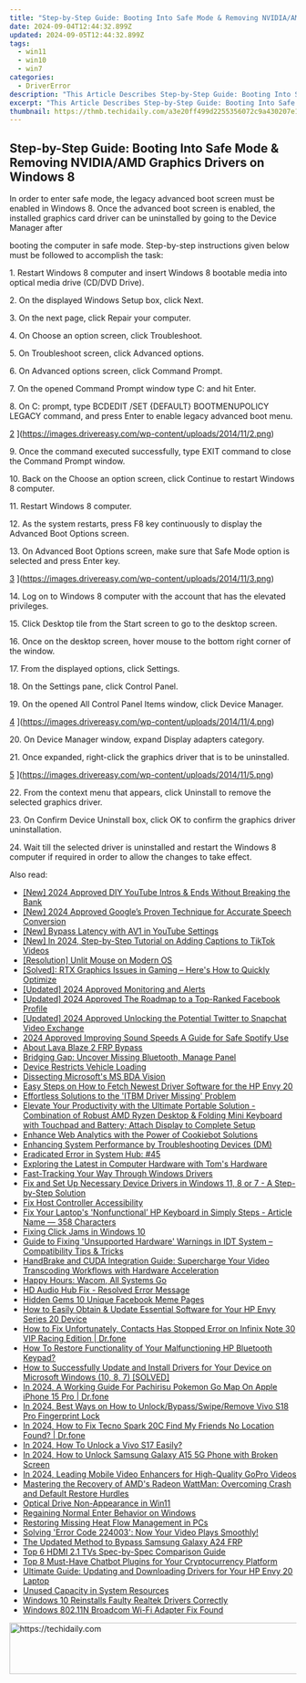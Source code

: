 ```yaml
---
title: "Step-by-Step Guide: Booting Into Safe Mode & Removing NVIDIA/AMD Graphics Drivers on Windows 8"
date: 2024-09-04T12:44:32.899Z
updated: 2024-09-05T12:44:32.899Z
tags:
  - win11
  - win10
  - win7
categories:
  - DriverError
description: "This Article Describes Step-by-Step Guide: Booting Into Safe Mode & Removing NVIDIA/AMD Graphics Drivers on Windows 8"
excerpt: "This Article Describes Step-by-Step Guide: Booting Into Safe Mode & Removing NVIDIA/AMD Graphics Drivers on Windows 8"
thumbnail: https://thmb.techidaily.com/a3e20ff499d2255356072c9a430207e141738c946eb7be64c4d7f5c5a7b7d178.jpg
---
```


## Step-by-Step Guide: Booting Into Safe Mode & Removing NVIDIA/AMD Graphics Drivers on Windows 8

 In order to enter safe mode, the legacy advanced boot screen must be enabled in Windows 8\. Once the advanced boot screen is enabled, the installed graphics card driver can be uninstalled by going to the Device Manager after

 booting the computer in safe mode. Step-by-step instructions given below must be followed to accomplish the task:

  1\. Restart Windows 8 computer and insert Windows 8 bootable media into optical media drive (CD/DVD Drive).

  2\. On the displayed Windows Setup box, click Next.

  3\. On the next page, click Repair your computer.

  4\. On Choose an option screen, click Troubleshoot.

  5\. On Troubleshoot screen, click Advanced options.

  6\. On Advanced options screen, click Command Prompt.

  7\. On the opened Command Prompt window type C: and hit Enter.

  8\. On C: prompt, type BCDEDIT /SET {DEFAULT} BOOTMENUPOLICY LEGACY command, and press Enter to enable legacy advanced boot menu.

 [2](https://images.drivereasy.com/wp-content/uploads/2014/11/2.png) ](https://images.drivereasy.com/wp-content/uploads/2014/11/2.png)

 9\. Once the command executed successfully, type EXIT command to close the Command Prompt window.

  10\. Back on the Choose an option screen, click Continue to restart Windows 8 computer.

 11\. Restart Windows 8 computer.

  12\. As the system restarts, press F8 key continuously to display the Advanced Boot Options screen.

  13\. On Advanced Boot Options screen, make sure that Safe Mode option is selected and press Enter key.

 [3](https://images.drivereasy.com/wp-content/uploads/2014/11/3.png) ](https://images.drivereasy.com/wp-content/uploads/2014/11/3.png)

  14\. Log on to Windows 8 computer with the account that has the elevated privileges.

  15\. Click Desktop tile from the Start screen to go to the desktop screen.

  16\. Once on the desktop screen, hover mouse to the bottom right corner of the window.

  17\. From the displayed options, click Settings.

 18\. On the Settings pane, click Control Panel.

  19\. On the opened All Control Panel Items window, click Device Manager.

[4](https://images.drivereasy.com/wp-content/uploads/2014/11/4.png) ](https://images.drivereasy.com/wp-content/uploads/2014/11/4.png)

 20\. On Device Manager window, expand Display adapters category.

  21\. Once expanded, right-click the graphics driver that is to be uninstalled.

[5](https://images.drivereasy.com/wp-content/uploads/2014/11/5.png) ](https://images.drivereasy.com/wp-content/uploads/2014/11/5.png)

 22\. From the context menu that appears, click Uninstall to remove the selected graphics driver.

  23\. On Confirm Device Uninstall box, click OK to confirm the graphics driver uninstallation.

  24\. Wait till the selected driver is uninstalled and restart the Windows 8 computer if required in order to allow the changes to take effect.

<ins class="adsbygoogle"
     style="display:block"
     data-ad-format="autorelaxed"
     data-ad-client="ca-pub-7571918770474297"
     data-ad-slot="1223367746"></ins>



<ins class="adsbygoogle"
     style="display:block"
     data-ad-client="ca-pub-7571918770474297"
     data-ad-slot="8358498916"
     data-ad-format="auto"
     data-full-width-responsive="true"></ins>



<span class="atpl-alsoreadstyle">Also read:</span>
<div><ul>
<li><a href="https://facebook-video-share.techidaily.com/new-2024-approved-diy-youtube-intros-and-ends-without-breaking-the-bank/"><u>[New] 2024 Approved  DIY YouTube Intros & Ends Without Breaking the Bank</u></a></li>
<li><a href="https://desktop-recording.techidaily.com/new-2024-approved-googles-proven-technique-for-accurate-speech-conversion/"><u>[New] 2024 Approved  Google’s Proven Technique for Accurate Speech Conversion</u></a></li>
<li><a href="https://youtube-clips.techidaily.com/new-bypass-latency-with-av1-in-youtube-settings/"><u>[New] Bypass Latency with AV1 in YouTube Settings</u></a></li>
<li><a href="https://tiktok-video-recordings.techidaily.com/new-in-2024-step-by-step-tutorial-on-adding-captions-to-tiktok-videos/"><u>[New] In 2024, Step-by-Step Tutorial on Adding Captions to TikTok Videos</u></a></li>
<li><a href="https://driver-error.techidaily.com/resolution-unlit-mouse-on-modern-os/"><u>[Resolution] Unlit Mouse on Modern OS</u></a></li>
<li><a href="https://driver-error.techidaily.com/solved-rtx-graphics-issues-in-gaming-heres-how-to-quickly-optimize/"><u>[Solved]: RTX Graphics Issues in Gaming – Here's How to Quickly Optimize</u></a></li>
<li><a href="https://vimeo-videos.techidaily.com/updated-2024-approved-monitoring-and-alerts/"><u>[Updated] 2024 Approved  Monitoring and Alerts</u></a></li>
<li><a href="https://facebook-video-recording.techidaily.com/updated-2024-approved-the-roadmap-to-a-top-ranked-facebook-profile/"><u>[Updated] 2024 Approved  The Roadmap to a Top-Ranked Facebook Profile</u></a></li>
<li><a href="https://twitter-videos.techidaily.com/updated-2024-approved-unlocking-the-potential-twitter-to-snapchat-video-exchange/"><u>[Updated] 2024 Approved  Unlocking the Potential  Twitter to Snapchat Video Exchange</u></a></li>
<li><a href="https://some-techniques.techidaily.com/2024-approved-improving-sound-speeds-a-guide-for-safe-spotify-use/"><u>2024 Approved  Improving Sound Speeds  A Guide for Safe Spotify Use</u></a></li>
<li><a href="https://android-frp.techidaily.com/about-lava-blaze-2-frp-bypass-by-drfone-android/"><u>About Lava Blaze 2 FRP Bypass</u></a></li>
<li><a href="https://driver-error.techidaily.com/bridging-gap-uncover-missing-bluetooth-manage-panel/"><u>Bridging Gap: Uncover Missing Bluetooth, Manage Panel</u></a></li>
<li><a href="https://driver-error.techidaily.com/device-restricts-vehicle-loading/"><u>Device Restricts Vehicle Loading</u></a></li>
<li><a href="https://driver-error.techidaily.com/dissecting-microsofts-ms-bda-vision/"><u>Dissecting Microsoft's MS BDA Vision</u></a></li>
<li><a href="https://driver-error.techidaily.com/easy-steps-on-how-to-fetch-newest-driver-software-for-the-hp-envy-20/"><u>Easy Steps on How to Fetch Newest Driver Software for the HP Envy 20</u></a></li>
<li><a href="https://driver-error.techidaily.com/effortless-solutions-to-the-itbm-driver-missing-problem/"><u>Effortless Solutions to the 'ITBM Driver Missing' Problem</u></a></li>
<li><a href="https://android-unlock.techidaily.com/elevate-your-productivity-with-the-ultimate-portable-solution-combination-of-robust-amd-ryzen-desktop-and-folding-mini-keyboard-with-touchpad-and-battery-at91/"><u>Elevate Your Productivity with the Ultimate Portable Solution - Combination of Robust AMD Ryzen Desktop & Folding Mini Keyboard with Touchpad and Battery; Attach Display to Complete Setup</u></a></li>
<li><a href="https://solve-hot.techidaily.com/enhance-web-analytics-with-the-power-of-cookiebot-solutions/"><u>Enhance Web Analytics with the Power of Cookiebot Solutions</u></a></li>
<li><a href="https://driver-error.techidaily.com/enhancing-system-performance-by-troubleshooting-devices-dm/"><u>Enhancing System Performance by Troubleshooting Devices (DM)</u></a></li>
<li><a href="https://driver-error.techidaily.com/eradicated-error-in-system-hub-45/"><u>Eradicated Error in System Hub: #45</u></a></li>
<li><a href="https://technical-tips.techidaily.com/exploring-the-latest-in-computer-hardware-with-toms-hardware/"><u>Exploring the Latest in Computer Hardware with Tom's Hardware</u></a></li>
<li><a href="https://driver-error.techidaily.com/fast-tracking-your-way-through-windows-drivers/"><u>Fast-Tracking Your Way Through Windows Drivers</u></a></li>
<li><a href="https://driver-error.techidaily.com/fix-and-set-up-necessary-device-drivers-in-windows-11-8-or-7-a-step-by-step-solution/"><u>Fix and Set Up Necessary Device Drivers in Windows 11, 8 or 7 - A Step-by-Step Solution</u></a></li>
<li><a href="https://driver-error.techidaily.com/fix-host-controller-accessibility/"><u>Fix Host Controller Accessibility</u></a></li>
<li><a href="https://driver-error.techidaily.com/fix-your-laptops-nonfunctional-hp-keyboard-in-simply-steps-article-name-358-characters/"><u>Fix Your Laptop's 'Nonfunctional’ HP Keyboard in Simply Steps - Article Name — 358 Characters</u></a></li>
<li><a href="https://driver-error.techidaily.com/fixing-click-jams-in-windows-10/"><u>Fixing Click Jams in Windows 10</u></a></li>
<li><a href="https://driver-error.techidaily.com/guide-to-fixing-unsupported-hardware-warnings-in-idt-system-compatibility-tips-and-tricks/"><u>Guide to Fixing 'Unsupported Hardware' Warnings in IDT System – Compatibility Tips & Tricks</u></a></li>
<li><a href="https://blog-min.techidaily.com/handbrake-and-cuda-integration-guide-supercharge-your-video-transcoding-workflows-with-hardware-acceleration/"><u>HandBrake and CUDA Integration Guide: Supercharge Your Video Transcoding Workflows with Hardware Acceleration</u></a></li>
<li><a href="https://driver-error.techidaily.com/happy-hours-wacom-all-systems-go/"><u>Happy Hours: Wacom, All Systems Go</u></a></li>
<li><a href="https://driver-error.techidaily.com/hd-audio-hub-fix-resolved-error-message/"><u>HD Audio Hub Fix - Resolved Error Message</u></a></li>
<li><a href="https://facebook-clips.techidaily.com/hidden-gems-10-unique-facebook-meme-pages/"><u>Hidden Gems  10 Unique Facebook Meme Pages</u></a></li>
<li><a href="https://driver-error.techidaily.com/how-to-easily-obtain-and-update-essential-software-for-your-hp-envy-series-20-device/"><u>How to Easily Obtain & Update Essential Software for Your HP Envy Series 20 Device</u></a></li>
<li><a href="https://fix-guide.techidaily.com/how-to-fix-unfortunately-contacts-has-stopped-error-on-infinix-note-30-vip-racing-edition-drfone-by-drfone-fix-android-problems-fix-android-problems/"><u>How to Fix Unfortunately, Contacts Has Stopped Error on Infinix Note 30 VIP Racing Edition | Dr.fone</u></a></li>
<li><a href="https://driver-error.techidaily.com/how-to-restore-functionality-of-your-malfunctioning-hp-bluetooth-keypad/"><u>How To Restore Functionality of Your Malfunctioning HP Bluetooth Keypad?</u></a></li>
<li><a href="https://driver-error.techidaily.com/how-to-successfully-update-and-install-drivers-for-your-device-on-microsoft-windows-10-8-7-solved/"><u>How to Successfully Update and Install Drivers for Your Device on Microsoft Windows (10, 8, 7) [SOLVED]</u></a></li>
<li><a href="https://ios-pokemon-go.techidaily.com/in-2024-a-working-guide-for-pachirisu-pokemon-go-map-on-apple-iphone-15-pro-drfone-by-drfone-virtual-ios/"><u>In 2024, A Working Guide For Pachirisu Pokemon Go Map On Apple iPhone 15 Pro | Dr.fone</u></a></li>
<li><a href="https://unlock-android.techidaily.com/in-2024-best-ways-on-how-to-unlockbypassswiperemove-vivo-s18-pro-fingerprint-lock-by-drfone-android/"><u>In 2024, Best Ways on How to Unlock/Bypass/Swipe/Remove Vivo S18 Pro Fingerprint Lock</u></a></li>
<li><a href="https://review-topics.techidaily.com/in-2024-how-to-fix-tecno-spark-20c-find-my-friends-no-location-found-drfone-by-drfone-virtual-android/"><u>In 2024, How to Fix Tecno Spark 20C Find My Friends No Location Found? | Dr.fone</u></a></li>
<li><a href="https://android-unlock.techidaily.com/in-2024-how-to-unlock-a-vivo-s17-easily-by-drfone-android/"><u>In 2024, How To Unlock a Vivo S17 Easily?</u></a></li>
<li><a href="https://android-unlock.techidaily.com/in-2024-how-to-unlock-samsung-galaxy-a15-5g-phone-with-broken-screen-by-drfone-android/"><u>In 2024, How to Unlock Samsung Galaxy A15 5G Phone with Broken Screen</u></a></li>
<li><a href="https://extra-approaches.techidaily.com/in-2024-leading-mobile-video-enhancers-for-high-quality-gopro-videos/"><u>In 2024, Leading Mobile Video Enhancers for High-Quality GoPro Videos</u></a></li>
<li><a href="https://driver-error.techidaily.com/mastering-the-recovery-of-amds-radeon-wattman-overcoming-crash-and-default-restore-hurdles/"><u>Mastering the Recovery of AMD's Radeon WattMan: Overcoming Crash and Default Restore Hurdles</u></a></li>
<li><a href="https://driver-error.techidaily.com/optical-drive-non-appearance-in-win11/"><u>Optical Drive Non-Appearance in Win11</u></a></li>
<li><a href="https://driver-error.techidaily.com/regaining-normal-enter-behavior-on-windows/"><u>Regaining Normal Enter Behavior on Windows</u></a></li>
<li><a href="https://win11.techidaily.com/restoring-missing-heat-flow-management-in-pcs/"><u>Restoring Missing Heat Flow Management in PCs</u></a></li>
<li><a href="https://common-error.techidaily.com/solving-error-code-224003-now-your-video-plays-smoothly/"><u>Solving 'Error Code 224003': Now Your Video Plays Smoothly!</u></a></li>
<li><a href="https://android-frp.techidaily.com/the-updated-method-to-bypass-samsung-galaxy-a24-frp-by-drfone-android/"><u>The Updated Method to Bypass Samsung Galaxy A24 FRP</u></a></li>
<li><a href="https://extra-hints.techidaily.com/top-6-hdmi-21-tvs-spec-by-spec-comparison-guide/"><u>Top 6 HDMI 2.1 TVs  Spec-by-Spec Comparison Guide</u></a></li>
<li><a href="https://tech-haven.techidaily.com/top-8-must-have-chatbot-plugins-for-your-cryptocurrency-platform/"><u>Top 8 Must-Have Chatbot Plugins for Your Cryptocurrency Platform</u></a></li>
<li><a href="https://driver-error.techidaily.com/ultimate-guide-updating-and-downloading-drivers-for-your-hp-envy-20-laptop/"><u>Ultimate Guide: Updating and Downloading Drivers for Your HP Envy 20 Laptop</u></a></li>
<li><a href="https://driver-error.techidaily.com/unused-capacity-in-system-resources/"><u>Unused Capacity in System Resources</u></a></li>
<li><a href="https://driver-error.techidaily.com/windows-10-reinstalls-faulty-realtek-drivers-correctly/"><u>Windows 10 Reinstalls Faulty Realtek Drivers Correctly</u></a></li>
<li><a href="https://driver-error.techidaily.com/windows-80211n-broadcom-wi-fi-adapter-fix-found/"><u>Windows 802.11N Broadcom Wi-Fi Adapter Fix Found</u></a></li>
</ul></div>

<!-- affiliate ads begin -->
<a href="https://aligracehair.sjv.io/c/5597632/1972698/19272" target="_top" id="1972698">
  <img src="//a.impactradius-go.com/display-ad/19272-1972698" border="0" alt="https://techidaily.com" width="728" height="90"/>
</a>
<img height="0" width="0" src="https://aligracehair.sjv.io/i/5597632/1972698/19272" style="position:absolute;visibility:hidden;" border="0" />
<!-- affiliate ads end -->